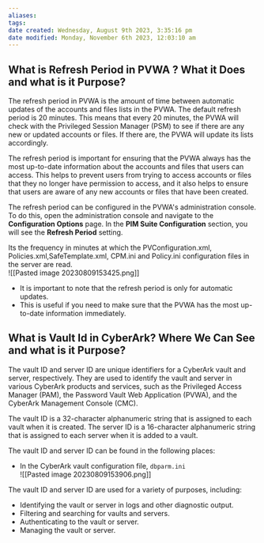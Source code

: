 ```yaml
---
aliases: 
tags: 
date created: Wednesday, August 9th 2023, 3:35:16 pm
date modified: Monday, November 6th 2023, 12:03:10 am
---
```


## What is Refresh Period in PVWA ? What it Does and what is it Purpose?

The refresh period in PVWA is the amount of time between automatic updates of the accounts and files lists in the PVWA. The default refresh period is 20 minutes. This means that every 20 minutes, the PVWA will check with the Privileged Session Manager (PSM) to see if there are any new or updated accounts or files. If there are, the PVWA will update its lists accordingly.

The refresh period is important for ensuring that the PVWA always has the most up-to-date information about the accounts and files that users can access. This helps to prevent users from trying to access accounts or files that they no longer have permission to access, and it also helps to ensure that users are aware of any new accounts or files that have been created.

The refresh period can be configured in the PVWA's administration console. To do this, open the administration console and navigate to the **Configuration Options** page. In the **PIM Suite Configuration** section, you will see the **Refresh Period** setting. 

Its the frequency in minutes at which the PVConfiguration.xml, Policies.xml,SafeTemplate.xml, CPM.ini and Policy.ini configuration files in the server are read.  
![[Pasted image 20230809153425.png]]
- It is important to note that the refresh period is only for automatic updates. 
- This is useful if you need to make sure that the PVWA has the most up-to-date information immediately.

## What is Vault Id in CyberArk? Where We Can See and what is it Purpose?

The vault ID and server ID are unique identifiers for a CyberArk vault and server, respectively. They are used to identify the vault and server in various CyberArk products and services, such as the Privileged Access Manager (PAM), the Password Vault Web Application (PVWA), and the CyberArk Management Console (CMC).

The vault ID is a 32-character alphanumeric string that is assigned to each vault when it is created. The server ID is a 16-character alphanumeric string that is assigned to each server when it is added to a vault.

The vault ID and server ID can be found in the following places:

- In the CyberArk vault configuration file, `dbparm.ini`  
![[Pasted image 20230809153906.png]]

The vault ID and server ID are used for a variety of purposes, including:

- Identifying the vault or server in logs and other diagnostic output.
- Filtering and searching for vaults and servers.
- Authenticating to the vault or server.
- Managing the vault or server.
